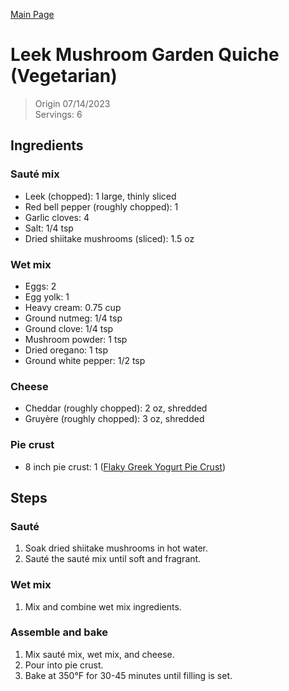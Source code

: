 [Main Page](https://yolanda-ht.github.io/YoloCookBlob/)

# Leek Mushroom Garden Quiche (Vegetarian)
> Origin 07/14/2023 <br>
> Servings: 6

## Ingredients

### Sauté mix
- Leek (chopped): 1 large, thinly sliced
- Red bell pepper (roughly chopped): 1
- Garlic cloves: 4
- Salt: 1/4 tsp
- Dried shiitake mushrooms (sliced): 1.5 oz

### Wet mix
- Eggs: 2
- Egg yolk: 1
- Heavy cream: 0.75 cup
- Ground nutmeg: 1/4 tsp
- Ground clove: 1/4 tsp
- Mushroom powder: 1 tsp
- Dried oregano: 1 tsp
- Ground white pepper: 1/2 tsp

### Cheese
- Cheddar (roughly chopped): 2 oz, shredded
- Gruyère (roughly chopped): 3 oz, shredded

### Pie crust
- 8 inch pie crust: 1 ([Flaky Greek Yogurt Pie Crust](../Baked_or_Sweets/Flaky_Greek_Yogurt_Pie_Crust.md))

## Steps

### Sauté
1. Soak dried shiitake mushrooms in hot water.
2. Sauté the sauté mix until soft and fragrant.

### Wet mix
1. Mix and combine wet mix ingredients.

### Assemble and bake
1. Mix sauté mix, wet mix, and cheese.
2. Pour into pie crust.
3. Bake at 350°F for 30-45 minutes until filling is set.
